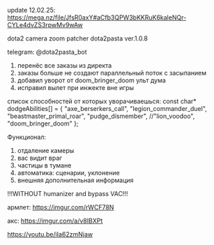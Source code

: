 update 12.02.25: https://mega.nz/file/JfsR0axY#aCfb3QPW3bKKRuK6kaleNQr-CYLe4dvZS3rpwMv9wAw

dota2 camera zoom patcher dota2pasta ver.1.0.8

telegram: @dota2pasta_bot

1) перенёс все заказы из директа
2) заказы больше не создают параллельный поток с засыпанием
3) добавил уворот от doom_bringer_doom ульт дума
4) исправил вылет при инжекте вне игры

список способностей от которых уворачиваешься:
const char* dodgeAbilities[] = {
"axe_berserkers_call",
"legion_commander_duel",
"beastmaster_primal_roar",
"pudge_dismember",
//"lion_voodoo",
"doom_bringer_doom"
};

Функционал:
1) отдаление камеры
2) вас видит враг
3) частицы в тумане
4) автоматика: сценарии, уклонение
5) внешняя дополнительная информация

!!!WITHOUT humanizer and bypass VAC!!!

армлет: https://imgur.com/rWCF78N

акс: https://imgur.com/a/v8IBXPt

https://youtu.be/iIa62zmNjaw



